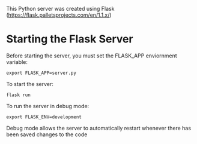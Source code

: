 
This Python server was created using Flask (https://flask.palletsprojects.com/en/1.1.x/)

# Starting the Flask Server

Before starting the server, you must set the FLASK_APP enviornment variable:

```
export FLASK_APP=server.py
```

To start the server:

```
flask run
```

To run the server in debug mode:

```
export FLASK_ENV=development
```

Debug mode allows the server to automatically restart whenever there has been saved changes to the code
